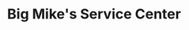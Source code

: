---
title: "Big Mike's Service Center"
url: /liverpool/big-mikes-service-center/
shop: car repair
---